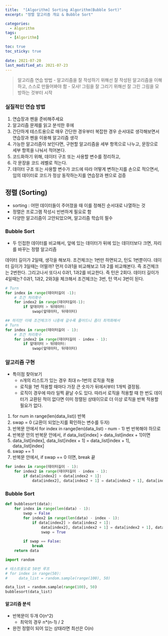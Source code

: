 ```yaml
---
title:  "[Algorithm] Sorting Algorithm(Bubble Sort)"
excerpt: "정렬 알고리즘 개요 & Bubble Sort"

categories:
  - Algorithm
tags:
  - [Algorithm]

toc: true
toc_sticky: true
 
date: 2021-07-20
last_modified_at: 2021-07-23
---
```

> 알고리즘 연습 방법
    - 알고리즘을 잘 작성하기 위해선 잘 작성된 알고리즘을 이해하고, 스스로 만들어봐야 함
        - 모사! 그림을 잘 그리기 위해선 잘 그린 그림을 모방하는 것부터 시작

### 실질적인 연습 방법
1. 연습장과 펜을 준비해주세요
2. 알고리즘 문제를 읽고 분석한 후에
3. 간단하게 테스트용으로 매우 간단한 경우부터 복잡한 경우 순서대로 생각해보면서 연습장과 펜을 이용해 알고리즘 생각
4. 가능한 알고리즘이 보인다면, 구현할 알고리즘을 세부 항목으로 나누고, 문장으로 세부 항목을 나눠서 적어본다.
5. 코드화하기 위해, 데이터 구조 또는 사용할 변수를 정리하고,
6. 각 문장을 코드 레벨로 적는다.
7. 데이터 구조 또는 사용할 변수가 코드에 따라 어떻게 변하는지를 손으로 적으면서, 임의 데이터로 코드가 정상 동작하는지를 연습장과 펜으로 검증

## 정렬 (Sorting)
- sorting : 어떤 데이터들이 주어졌을 때 이를 정해진 순서대로 나열하는 것
- 정렬은 프로그램 작성시 빈번하게 필요로 함
- 다양한 알고리즘이 고안되었으며, 알고리즘 학습의 필수

### Bubble Sort
- 두 인접한 데이터를 비교해서, 앞에 있는 데이터가 뒤에 있는 데이터보다 크면, 자리를 바꾸는 정렬 알고리즘

데이터 길이가 2일때, 생각을 해보자. 조건체크는 1번만 하면되고, 턴도 1번뿐이다.
데이터 길이가 3일때는 어떨까? 먼저 0과1을 비교해보고 1과 2를 비교해본다. 즉 조건체크는 2번한다. 그리고나서 또다시 0과1, 1과2를 비교한다. 즉 턴은 2회다.
데이터 길이가 4일때는? 0과1, 1과2, 2와3을 체크해서 조건체크는 3번, 턴 역시 3번이 된다.
```python
# Turn
for index in range(데이터길이 -1):
    # 조건 처리횟수
    for index2 in range(데이터길이-1):
        if 앞데이터 > 뒤데이터:
            swap(앞데이터, 뒤데이터)

## 하지만 이때 조건체크가 나중에 갈수록 줄어드니 좀더 최적화해서
# Turn
for index in range(데이터길이 - 1):
    # 조건 처리횟수
    for index2 in range(데이터길이 - index - 1):
        if 앞데이터 > 뒤데이터:
            swap(앞데이터, 뒤데이터)
```

### 알고리즘 구현
- 특이점 찾아보기
    - n개의 리스트가 있는 경우 최대 n-1번의 로직을 적용
    - 로직을 1번 적용할 때마다 가장 큰 숫자가 뒤에서부터 1개씩 결정됨.
    - 로직이 경우에 따라 일찍 끝날 수도 있다. 따라서 로직을 적용할 때 한 번도 데이터가 교환된 적이 없다면 이미 정렬된 상태이므로 더 이상 로직을 반복 적용할 필요가 없다.
1. for num in range(len(data_list)) 반복
2. swap = 0 (교환이 되었는지를 확인하는 변수를 두자)
3. 반복문 안에서 for index in range(len(data_list) - num - 1) 번 반복해야 하므로
4. 반복문 안의 반복문 안에서, if data_list[index] > data_list[index + 1]이면
5. data_list[index], data_list[index + 1] = data_list[index + 1], data_list[index]
6. swap += 1
7. 반복문 안에서, if swap == 0 이면, break 끝
```python
for index in range(데이터길이 - 1):
    for index2 in range(데이터길이 - index - 1):
        if data[index2] > data[index2 + 1]:
            data[index2], data[index2 + 1] = data[index2 + 1], data[index]
```

### Bubble Sort
```python
def bubblesort(data):
    for index in range(len(data) - 1):
        swap = False
        for index2 in range(len(data) - index - 1):
            if data[index2] > data[index2 + 1]:
                data[index2], data[index2 + 1] = data[index2 + 1], data[index2]
                swap = True
        
        if swap == False:
            break
    return data
```

```python
import random

# 테스트용도로 50번 루프
# for index in range(50):
#     data_list = random.sample(range(100), 50)

data_list = random.sample(range(100), 50)
bubblesort(data_list)
```
#### 알고리즘 분석
- 반복문이 두개 O(n^2)
    - 최악의 경우 n*(n-1) / 2
- 완전 정렬이 되어 있는 상태라면 최선은 O(n)